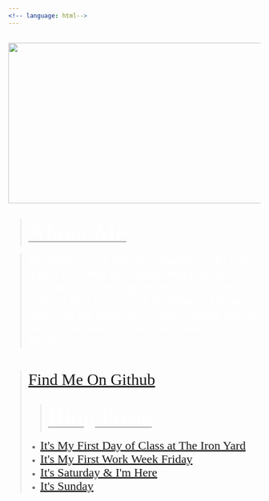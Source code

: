```yaml
---
<!-- language: html-->
---
```

<html>
<br>
<center><a href="http://www.twitter.com/allyhinton"><img src="https://xx-nova-xx_github_io-c9-xxnovaxx.c9.io//images/NovaBlogHeaderFile_002.jpg" width="1200" height="321"></a></center>
<body background="http://xx-nova-xx_github_io-c9-xxnovaxx.c9.io/images/black-gradient-background.jpg">
</body>

<br>

<blockquote><u><font size ="14" color="white" face="Graphite STD">About Me</font></u></blockquote>


<blockquote><font size="5" color="white" face="Graphite STD">My name is Ally and I'm a student at The Iron Yard's first front end engineering class in Orlando, FL. The program goes for 12 weeks and will beat us into web developers. I'm one week into the program and have already learned tons of information about Git, Cloud 9, & Jekyll.</font></blockquote>
<br>
<blockquote><font size="6" color="blue" face="Graphite STD"><a href="https://github.com/Xx-Nova-xX">Find Me On Github</font>

<br>
<br>
<blockquote><u><font size="14" color="white" face="Graphite STD">Blog Posts</font></blockquote>

  <ul>
  <li><font size="5" color="white" face="Graphite STD"><a href="2014/09/22/FirstDayAtTheYard.html">It's My First Day of Class at The Iron Yard</font></li>
  <li><font size="5" color="white" face="Graphite STD"><a href="/2014/09/27/FifthDayAtTheYard.html">It's My First Work Week Friday</font></li>
  <li><font size="5" color="white" face="Graphite STD"><a href="/2014/09/28/SixthDayAtTheYard.html">It's Saturday & I'm Here</font></li>
  <li><font size="5" color="white" face="Graphite STD"><a href="/2014/09/29/SeventhDayAtTheYard.html">It's Sunday</font></li>
  </ul>

</html>
 
